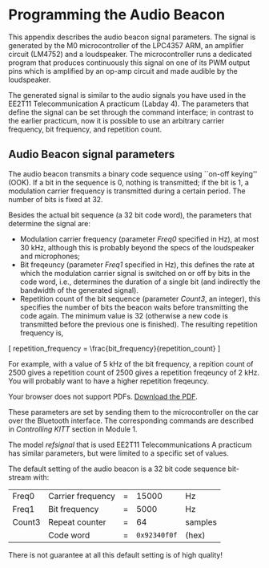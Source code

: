 # Programming the Audio Beacon

 This appendix describes the audio beacon signal parameters. The signal is generated by the M0 microcontroller of the LPC4357 ARM, an amplifier circuit (LM4752) and a loudspeaker. The microcontroller runs a dedicated program that produces continuously this signal on one of its PWM output pins which is amplified by an op-amp circuit and made audible by the loudspeaker.

The generated signal is similar to the audio signals you have used in the EE2T11 Telecommunication A practicum (Labday 4). The parameters that define the signal can be set through the command interface; in contrast to the earlier practicum, now it is possible to use an arbitrary carrier frequency, bit frequency, and repetition count.

## Audio Beacon signal parameters

The audio beacon transmits a binary code sequence using ``on-off  keying'' (OOK). If a bit in the sequence is 0, nothing is transmitted; if the bit is 1, a modulation carrier frequency is transmitted during a certain period. The number of bits is fixed at 32.

Besides the actual bit sequence (a 32 bit code word), the parameters that determine the signal are:

- Modulation carrier frequency (parameter *Freq0* specified in Hz), at most 30 kHz, although this is probably beyond the specs of the loudspeaker and microphones;  
- Bit freqeuncy (parameter *Freq1* specified in Hz), this defines the rate at which the modulation carrier signal is switched on or off by bits in the code word, i.e., determines the duration of a single bit (and indirectly the bandwidth of the generated signal).
- Repetition count of the bit sequence (parameter *Count3*, an integer), this specifies the number of bits the beacon waits before transmitting the code again. The minimum value is 32 (otherwise a new code is transmitted before the previous one is finished). The resulting repetition frequency is, 

\[
repetition\_frequency = \frac{bit\_frequency}{repetition\_count}
\]

For example, with a value of 5 kHz of the bit frequency, a repition count of 2500 gives a repetition count of 2500 gives a repetition freqeuncy of 2 kHz. You will probably want to have a higher repetition freqeuncy.

<object data="figaudiocode.pdf" type="application/pdf" width="100%" height="600px">
    <p>Your browser does not support PDFs. <a href="figaudiocode.pdf">Download the PDF</a>.</p>
</object>


These parameters are set by sending them to the microcontroller on the car over the Bluetooth interface. The corresponding commands are described in *Controlling KITT* section in Module 1.

The model *refsignal* that is used EE2T11 Telecommunications A practicum has similar parameters, but were limited to a specific set of values.

The default setting of the audio beacon is a 32 bit code sequence bit-stream with:

<center>

|       |                    |   |             |          |
|-------|--------------------|---|-------------|----------|
| Freq0 | Carrier frequency   | = | 15000       | Hz       |
| Freq1 | Bit frequency       | = | 5000        | Hz       |
| Count3| Repeat counter      | = | 64          | samples  |
|       | Code word           | = | `0x92340f0f`| (hex)    |

</center>

There is not guarantee at all this default setting is of high quality!

